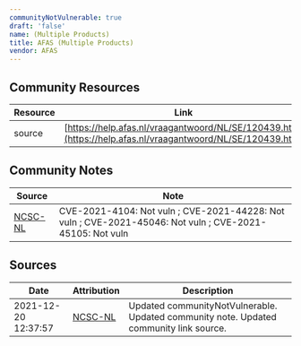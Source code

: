 ```yaml
---
communityNotVulnerable: true
draft: 'false'
name: (Multiple Products)
title: AFAS (Multiple Products)
vendor: AFAS
---
```



## Community Resources
| Resource | Link |
| --- | --- |
| source | [https://help.afas.nl/vraagantwoord/NL/SE/120439.htm](https://help.afas.nl/vraagantwoord/NL/SE/120439.htm) |

## Community Notes
| Source | Note |
| --- | --- |
| [NCSC-NL](https://github.com/NCSC-NL/log4shell/blob/main/software/README.md) | CVE-2021-4104: Not vuln ; CVE-2021-44228: Not vuln ; CVE-2021-45046: Not vuln ; CVE-2021-45105: Not vuln </ul> |

## Sources
| Date | Attribution | Description |
| --- | --- | --- |
| 2021-12-20 12:37:57 | [NCSC-NL](https://github.com/NCSC-NL/log4shell/blob/main/software/README.md) | Updated communityNotVulnerable. Updated community note. Updated community link source.  |
